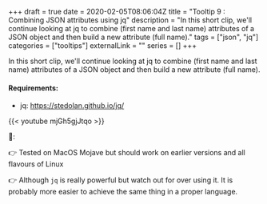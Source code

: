 +++ 
draft = true
date = 2020-02-05T08:06:04Z
title = "Tooltip 9 : Combining JSON attributes using jq"
description = "In this short clip, we'll continue looking at jq to combine (first name and last name) attributes of a JSON object and then build a new attribute (full name)."
tags = ["json", "jq"]
categories = ["tooltips"]
externalLink = ""
series = []
+++

In this short clip, we'll continue looking at jq to combine (first name and last name) attributes of a JSON object and then build a new attribute (full name).

#### Requirements:

* jq: https://stedolan.github.io/jq/

{{< youtube mjGh5gjJtqo >}}

📝:

👉 Tested on MacOS Mojave but should work on earlier versions and all flavours of Linux

👉 Although `jq` is really powerful but watch out for over using it. It is probably more easier to achieve the same thing in a proper language.
